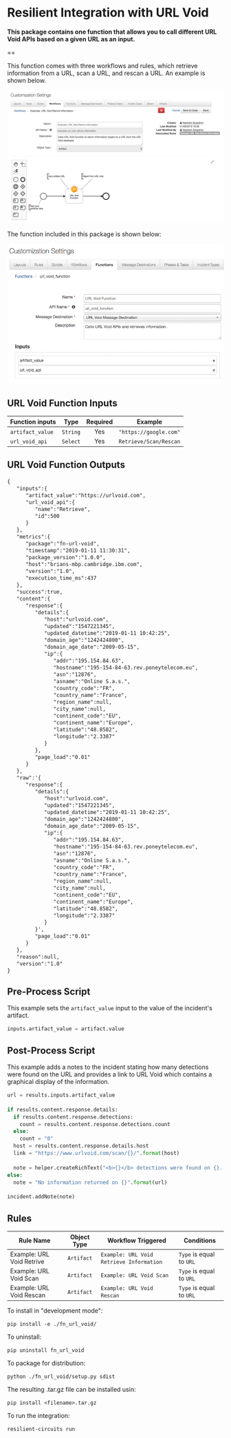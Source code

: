 # Resilient Integration with URL Void
**This package contains one function that allows you to call different URL Void APIs based on a given URL as an input.**

==

This function comes with three workflows and rules, which retrieve information from a URL, scan a URL, and rescan a URL. An example is shown below.


![screenshot](./screenshots/URL_void_retrieve_workflow.png)

The function included in this package is shown below:

![screenshot](./screenshots/URL_void_function.png)

## URL Void Function Inputs
| Function inputs | Type | Required | Example |
| ------------- | :--: | :-------:| ------- |
| `artifact_value` | `String` | Yes | `"https://google.com"` |
| `url_void_api` | `Select` | Yes | `Retrieve/Scan/Rescan` |


## URL Void Function Outputs
```
{  
   "inputs":{  
      "artifact_value":"https://urlvoid.com",
      "url_void_api":{  
         "name":"Retrieve",
         "id":500
      }
   },
   "metrics":{  
      "package":"fn-url-void",
      "timestamp":"2019-01-11 11:30:31",
      "package_version":"1.0.0",
      "host":"brians-mbp.cambridge.ibm.com",
      "version":"1.0",
      "execution_time_ms":437
   },
   "success":true,
   "content":{  
      "response":{  
         "details":{  
            "host":"urlvoid.com",
            "updated":"1547221345",
            "updated_datetime":"2019-01-11 10:42:25",
            "domain_age":"1242424800",
            "domain_age_date":"2009-05-15",
            "ip":{  
               "addr":"195.154.84.63",
               "hostname":"195-154-84-63.rev.poneytelecom.eu",
               "asn":"12876",
               "asname":"Online S.a.s.",
               "country_code":"FR",
               "country_name":"France",
               "region_name":null,
               "city_name":null,
               "continent_code":"EU",
               "continent_name":"Europe",
               "latitude":"48.8582",
               "longitude":"2.3387"
            }
         },
         "page_load":"0.01"
      }
   },
   "raw":'{  
      "response":{  
         "details":{  
            "host":"urlvoid.com",
            "updated":"1547221345",
            "updated_datetime":"2019-01-11 10:42:25",
            "domain_age":"1242424800",
            "domain_age_date":"2009-05-15",
            "ip":{  
               "addr":"195.154.84.63",
               "hostname":"195-154-84-63.rev.poneytelecom.eu",
               "asn":"12876",
               "asname":"Online S.a.s.",
               "country_code":"FR",
               "country_name":"France",
               "region_name":null,
               "city_name":null,
               "continent_code":"EU",
               "continent_name":"Europe",
               "latitude":"48.8582",
               "longitude":"2.3387"
            }
         }',
         "page_load":"0.01"
      }
   },
   "reason":null,
   "version":"1.0"
}

```


## Pre-Process Script
This example sets the `artifact_value` input to the value of the incident's artifact.

```python
inputs.artifact_value = artifact.value
```

## Post-Process Script
This example adds a notes to the incident stating how many detections were found on the URL and provides a link to URL Void which contains a graphical display of the information.

```python
url = results.inputs.artifact_value

if results.content.response.details:
  if results.content.response.detections:
    count = results.content.response.detections.count
  else:
    count = "0"
  host = results.content.response.details.host
  link = "https://www.urlvoid.com/scan/{}/".format(host)

  note = helper.createRichText("<b>{}</b> detections were found on {}. <a href=\"{}\">Link to URL Void</a>".format(count, url, link))
else:
  note = "No information returned on {}".format(url)

incident.addNote(note)
```

## Rules
| Rule Name | Object Type | Workflow Triggered | Conditions |
| --------- | :---------: | ------------------ | ---------- |
| Example: URL Void Retrive | `Artifact` | `Example: URL Void Retrieve Information` | `Type` is equal to `URL`|
| Example: URL Void Scan | `Artifact` | `Example: URL Void Scan` | `Type` is equal to `URL`|
| Example: URL Void Rescan | `Artifact` | `Example: URL Void Rescan` | `Type` is equal to `URL`|


To install in "development mode":

    pip install -e ./fn_url_void/


To uninstall:

    pip uninstall fn_url_void


To package for distribution:

    python ./fn_url_void/setup.py sdist

The resulting .tar.gz file can be installed usin:

    pip install <filename>.tar.gz

To run the integration:

	resilient-circuits run

